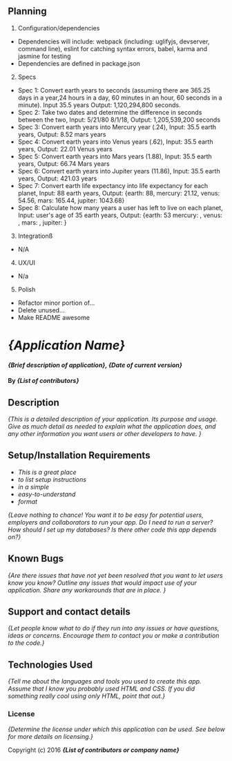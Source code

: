 ## Planning

1. Configuration/dependencies
  * Dependencies will include: webpack (including: uglifyjs, devserver, command line), eslint for catching syntax errors, babel, karma and jasmine for testing
  * Dependencies are defined in package.json

2. Specs
  * Spec 1: Convert earth years to seconds (assuming there are 365.25 days in a year,24 hours in a day, 60 minutes in an hour, 60 seconds in a minute). Input 35.5 years Output: 1,120,294,800 seconds.
  * Spec 2: Take two dates and determine the difference in seconds between the two, Input: 5/21/80 8/1/18, Output: 1,205,539,200 seconds
  * Spec 3: Convert earth years into Mercury year (.24), Input: 35.5 earth years, Output: 8.52 mars years
  * Spec 4: Convert earth years into Venus years (.62), Input: 35.5 earth years, Output: 22.01 Venus years
  * Spec 5: Convert earth years into Mars years (1.88), Input: 35.5 earth years, Output: 66.74 Mars years
  * Spec 6: Convert earth years into Jupiter years (11.86), Input: 35.5 earth years, Output: 421.03 years
  * Spec 7: Convert earth life expectancy into life expectancy for each planet, Input: 88 earth years, Output: {earth: 88, mercury: 21.12, venus: 54.56, mars: 165.44, jupiter: 1043.68}
  * Spec 8: Calculate how many years a user has left to live on each planet, Input: user's age of 35 earth years, Output: {earth: 53 mercury: , venus: , mars: , jupiter: }

3. Integrationß
  * N/A

4. UX/UI
  * N/a

5. Polish
  * Refactor minor portion of...
  * Delete unused...
  * Make README awesome

  # _{Application Name}_

#### _{Brief description of application}, {Date of current version}_

#### By _**{List of contributors}**_

## Description

_{This is a detailed description of your application. Its purpose and usage.  Give as much detail as needed to explain what the application does, and any other information you want users or other developers to have. }_

## Setup/Installation Requirements

* _This is a great place_
* _to list setup instructions_
* _in a simple_
* _easy-to-understand_
* _format_

_{Leave nothing to chance! You want it to be easy for potential users, employers and collaborators to run your app. Do I need to run a server? How should I set up my databases? Is there other code this app depends on?}_

## Known Bugs

_{Are there issues that have not yet been resolved that you want to let users know you know?  Outline any issues that would impact use of your application.  Share any workarounds that are in place. }_

## Support and contact details

_{Let people know what to do if they run into any issues or have questions, ideas or concerns.  Encourage them to contact you or make a contribution to the code.}_

## Technologies Used

_{Tell me about the languages and tools you used to create this app. Assume that I know you probably used HTML and CSS. If you did something really cool using only HTML, point that out.}_

### License

*{Determine the license under which this application can be used.  See below for more details on licensing.}*

Copyright (c) 2016 **_{List of contributors or company name}_**
